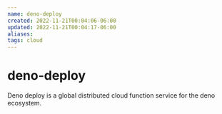 ```yaml
---
name: deno-deploy
created: 2022-11-21T00:04:06-06:00
updated: 2022-11-21T00:04:17-06:00
aliases: 
tags: cloud
---
```

# deno-deploy

Deno deploy is a global distributed cloud function service for the deno ecosystem.


